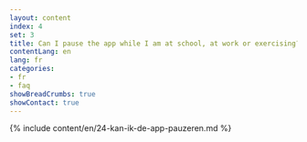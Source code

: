 ```yaml
---
layout: content
index: 4
set: 3
title: Can I pause the app while I am at school, at work or exercising?
contentLang: en
lang: fr
categories:
- fr
- faq
showBreadCrumbs: true
showContact: true
---
```

{% include content/en/24-kan-ik-de-app-pauzeren.md %}
